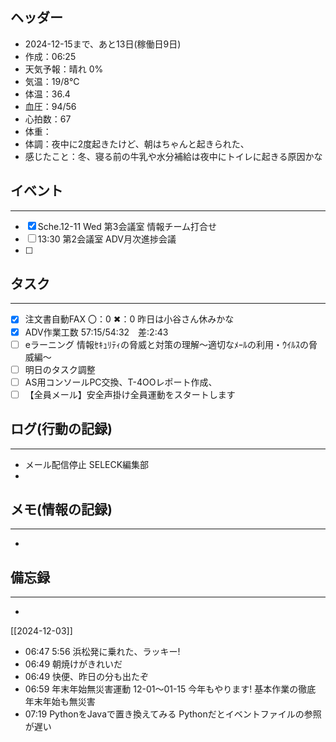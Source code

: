 ## ヘッダー
- 2024-12-15まで、あと13日(稼働日9日)
- 作成：06:25
- 天気予報：晴れ 0%
- 気温：19/8℃
- 体温：36.4
- 血圧：94/56
- 心拍数：67
- 体重：
- 体調：夜中に2度起きたけど、朝はちゃんと起きられた、
- 感じたこと：冬、寝る前の牛乳や水分補給は夜中にトイレに起きる原因かな

## イベント
***
- [x] Sche.12-11 Wed 第3会議室 情報チーム打合せ
- [ ] 13:30 第2会議室 ADV月次進捗会議
- [ ] 

## タスク
***
- [x] 注文書自動FAX 〇：0 ✖：0 昨日は小谷さん休みかな
- [x] ADV作業工数 57:15/54:32　差:2:43
- [ ] eラーニング 情報ｾｷｭﾘﾃｨの脅威と対策の理解～適切なﾒｰﾙの利用・ｳｲﾙｽの脅威編～
- [ ] 明日のタスク調整
- [ ] AS用コンソールPC交換、T-4OOレポート作成、
- [ ] 【全員メール】安全声掛け全員運動をスタートします

## ログ(行動の記録)
***
- メール配信停止 SELECK編集部
- 

## メモ(情報の記録)
***
- 

## 備忘録
***
- 


[[2024-12-03]]


- 06:47 5:56 浜松発に乗れた、ラッキー! 
- 06:49 朝焼けがきれいだ 
- 06:49 快便、昨日の分も出たぞ 
- 06:59 
	年末年始無災害運動 12-01～01-15
	今年もやります! 基本作業の徹底 年末年始も無災害 
- 07:19 
	PythonをJavaで置き換えてみる
	Pythonだとイベントファイルの参照が遅い 